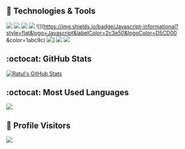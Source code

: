 
<!--
**YeasirArafatRatul/YeasirArafatRatul** is a ✨ _special_ ✨ repository because its `README.md` (this file) appears on your GitHub profile.

Here are some ideas to get you started:

- 🔭 I’m currently working on ...
- 🌱 I’m currently learning ...
- 👯 I’m looking to collaborate on ...
- 🤔 I’m looking for help with ...
- 💬 Ask me about ...
- 📫 How to reach me: ...
- 😄 Pronouns: ...
- ⚡ Fun fact: ...
-->


## :fork_and_knife: Technologies & Tools
![](https://img.shields.io/badge/Python-informational?style=flat&logo=Python&labelColor=2c3e50&logoColor=D5CD00&color=004578)
![](https://img.shields.io/badge/Django-informational?style=flat&logo=Django&labelColor=2c3e50&logoColor=BDC3C7&color=1abc9c)
![](https://img.shields.io/badge/DjangoRestFramework-informational?style=flat&logo=DjangoRESTFramework&labelColor=2c3e50&logoColor=BDC3C7&color=DC0101)
![](https://img.shields.io/badge/FastAPI-informational?style=flat&logo=fastAPI&labelColor=2c3e50&logoColor=1abc9c&color=1abc9c)
![](https://img.shields.io/badge/Javascript-informational?style=flat&logo=Javascript&labelColor=2c3e50&logoColor=D5CD00 &color=1abc9c)
![](https://img.shields.io/badge/ReactJS-informational?style=flat&logo=React&labelColor=2c3e50&logoColor=61DBFB&color=1abc9c)]
![](https://img.shields.io/badge/Shell-Bash-informational?style=flat&logo=GNU-Bash&labelColor=2c3e50&logoColor=BDC3C7&color=1abc9c)
![](https://img.shields.io/badge/Editor-Visual_Studio_Code-informational?style=flat&logo=visual-studio-code&labelColor=2c3e50&logoColor=BDC3C7&color=1abc9c)


## :octocat: GitHub Stats

<a href="https://github.com/YeasirArafatRatul">
  <img align="center" src="https://github-readme-stats.vercel.app/api?username=YeasirArafatRatul&theme=radical&show_icons=true&include_all_commits=true&line_height=27&count_private=true&title_color=76D7C4&text_color=c9cacc&icon_color=3498DB&bg_color=2c3e50" alt="Ratul's GitHub Stats" />
</a>

## :octocat: Most Used Languages

<a href="https://github.com/YeasirArafatRatul">
  <img align="center" src="https://github-readme-stats.vercel.app/api/top-langs/?username=YeasirArafatRatul&&title_color=76D7C4&text_color=c9cacc&icon_color=F0DB4F&bg_color=2c3e50" />
</a>



## :confetti_ball: Profile Visitors

![](https://visitor-badge.laobi.icu/badge?page_id=YeasirArafatRatul.visitor-badge)

<!-- Definitions -->
[YeasirArafatRatul]: https://github.com/YeasirArafatRatul
[Python]: https://python.org
[Django]: https://www.djangoproject.com/
[Django REST Framework]: https://www.django-rest-framework.org/
[javascript]: https://developer.mozilla.org/en-US/docs/Web/JavaScript
[reactjs]: https://reactjs.org/
[bash]: https://devhints.io/bash
[visualstudio]: https://code.visualstudio.com/
[atom]: https://atom.io/
